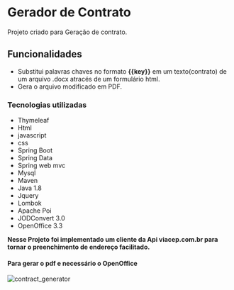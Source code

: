 

# Gerador de Contrato
Projeto criado para Geração de contrato.
## Funcionalidades
 -  Substitui palavras chaves no formato __{{key}}__ em um texto(contrato) de um arquivo .docx atracés de um formulário html.
 -  Gera o arquivo modificado em PDF.


### Tecnologias utilizadas
 * Thymeleaf 
 * Html
 * javascript
 * css
 * Spring Boot
 * Spring Data
 * Spring web mvc
 * Mysql
 * Maven
 * Java 1.8
 * Jquery
 * Lombok
 * Apache Poi
 * JODConvert 3.0
 * OpenOffice 3.3
 
 
 __Nesse Projeto foi implementado um cliente da Api viacep.com.br para tornar o preenchimento de endereço facilitado.__
 
 #### Para gerar o pdf e necessário o OpenOffice
 

![contract_generator](https://img.freepik.com/vetores-gratis/homem-de-negocios-apertando-o-contrato-assinado_3446-646.jpg?w=740&t=st=1677022644~exp=1677023244~hmac=37f405e531dc4e6841398a525fac4d2093625019153870bda005dc45d6194e66)
